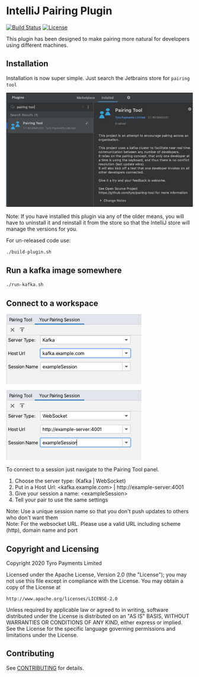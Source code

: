 # IntelliJ Pairing Plugin

[![Build Status](https://travis-ci.org/tyro/pairing-tool.svg?branch=master)](https://travis-ci.org/tyro/pairing-tool)
[![License](https://img.shields.io/badge/License-Apache%202.0-blue.svg)](http://www.apache.org/licenses/LICENSE-2.0)

This plugin has been designed to make pairing more natural for developers using different machines.

## Installation

Installation is now super simple. Just search the Jetbrains store for `pairing tool`

![intellij plugin installation](img/intellij_plugin_installation.png)

Note: If you have installed this plugin via any of the older means, you will have to uninstall it and reinstall it from the store so that the IntelliJ store will manage the versions for you. 

For un-released code use:
```bash
./build-plugin.sh
```

## Run a kafka image somewhere
```bash
./run-kafka.sh
```

## Connect to a workspace

![PairingPanel](img/intellij_plugin_installation_kafka.png)

![PairingPanel](img/intellij_plugin_installation_web_socket.png)

To connect to a session just navigate to the Pairing Tool panel.
1) Choose the server type: (Kafka | WebSocket)
2) Put in a Host Url: <kafka.example.com> | http://example-server:4001
3) Give your session a name: \<exampleSession>
4) Tell your pair to use the same settings

Note: Use a unique session name so that you don't push updates to others who don't want them\
Note: For the websocket URL. Please use a valid URL including scheme (http), domain name and port

## Copyright and Licensing

Copyright 2020 Tyro Payments Limited

Licensed under the Apache License, Version 2.0 (the "License");
you may not use this file except in compliance with the License.
You may obtain a copy of the License at

    http://www.apache.org/licenses/LICENSE-2.0

Unless required by applicable law or agreed to in writing, software
distributed under the License is distributed on an "AS IS" BASIS,
WITHOUT WARRANTIES OR CONDITIONS OF ANY KIND, either express or implied.
See the License for the specific language governing permissions and
limitations under the License.

## Contributing

See [CONTRIBUTING](CONTRIBUTING.md) for details.
